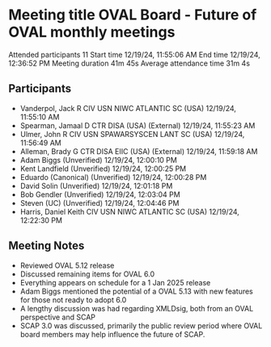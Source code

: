 
# Meeting title	OVAL Board - Future of OVAL monthly meetings
Attended participants	11
Start time	12/19/24, 11:55:06 AM
End time	12/19/24, 12:36:52 PM
Meeting duration	41m 45s
Average attendance time	31m 4s
 	 
## Participants	
- Vanderpol, Jack R CIV USN NIWC ATLANTIC SC (USA)	12/19/24, 11:55:10 AM
- Spearman, Jamaal D CTR DISA (USA) (External)	12/19/24, 11:55:23 AM
- Ulmer, John R CIV USN SPAWARSYSCEN LANT SC (USA)	12/19/24, 11:56:49 AM
- Alleman, Brady G CTR DISA EIIC (USA) (External)	12/19/24, 11:59:18 AM
- Adam Biggs (Unverified)	12/19/24, 12:00:10 PM
- Kent Landfield (Unverified)	12/19/24, 12:00:25 PM
- Eduardo (Canonical) (Unverified)	12/19/24, 12:00:28 PM
- David Solin (Unverified)	12/19/24, 12:01:18 PM
- Bob Gendler (Unverified)	12/19/24, 12:03:04 PM
- Steven (UC) (Unverified)	12/19/24, 12:04:46 PM
- Harris, Daniel Keith CIV USN NIWC ATLANTIC SC (USA)	12/19/24, 12:22:30 PM

## Meeting Notes
 - Reviewed OVAL 5.12 release
 - Discussed remaining items for OVAL 6.0
 - Everything appears on schedule for a 1 Jan 2025 release
 - Adam Biggs mentioned the potential of a OVAL 5.13 with new features for those not ready to adopt 6.0
 - A lengthy discussion was had regarding XMLDsig, both from an OVAL perspective and SCAP
 - SCAP 3.0 was discussed, primarily the public review period where OVAL board members may help influence the future of SCAP.

